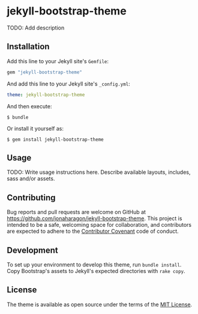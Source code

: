 # jekyll-bootstrap-theme

TODO: Add description

## Installation

Add this line to your Jekyll site's `Gemfile`:

```ruby
gem "jekyll-bootstrap-theme"
```

And add this line to your Jekyll site's `_config.yml`:

```yaml
theme: jekyll-bootstrap-theme
```

And then execute:

    $ bundle

Or install it yourself as:

    $ gem install jekyll-bootstrap-theme

## Usage

TODO: Write usage instructions here. Describe available layouts, includes, sass and/or assets.

## Contributing

Bug reports and pull requests are welcome on GitHub at https://github.com/jonaharagon/jekyll-bootstrap-theme. This project is intended to be a safe, welcoming space for collaboration, and contributors are expected to adhere to the [Contributor Covenant](http://contributor-covenant.org) code of conduct.

## Development

To set up your environment to develop this theme, run `bundle install`. Copy Bootstrap's assets to Jekyll's expected directories with `rake copy`.

## License

The theme is available as open source under the terms of the [MIT License](https://opensource.org/licenses/MIT).
